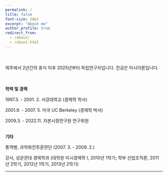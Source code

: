 ```yaml
---
permalink: /
title: false
font-size: 10pt
excerpt: "About me"
author_profile: true
redirect_from: 
  - /about/
  - /about.html
---
```

<br/> <br/> 
제주에서 2년간의 휴식 이후 2025년부터 독립연구자입니다. 전공은 미시이론입니다. 

<br> <br/> 
**학력 및 경력**

1997.3. - 2001. 2.	서강대학교 (경제학 학사)
    
2001.9. - 2007. 5.	미국 UC Berkeley (경제학 박사)
      
2009.3. - 2022.11.	자본시장연구원 연구위원
<br/> <br/> 


**기타**

통역병, 과학화전투훈련단 (2007. 3. - 2009. 2.) 

강사, 성균관대 경제학과 (대학원 미시경제학 I, 2010년 1학기; 학부 산업조직론, 2011년 2학기, 2012년 1학기, 2013년 2학기)

------

